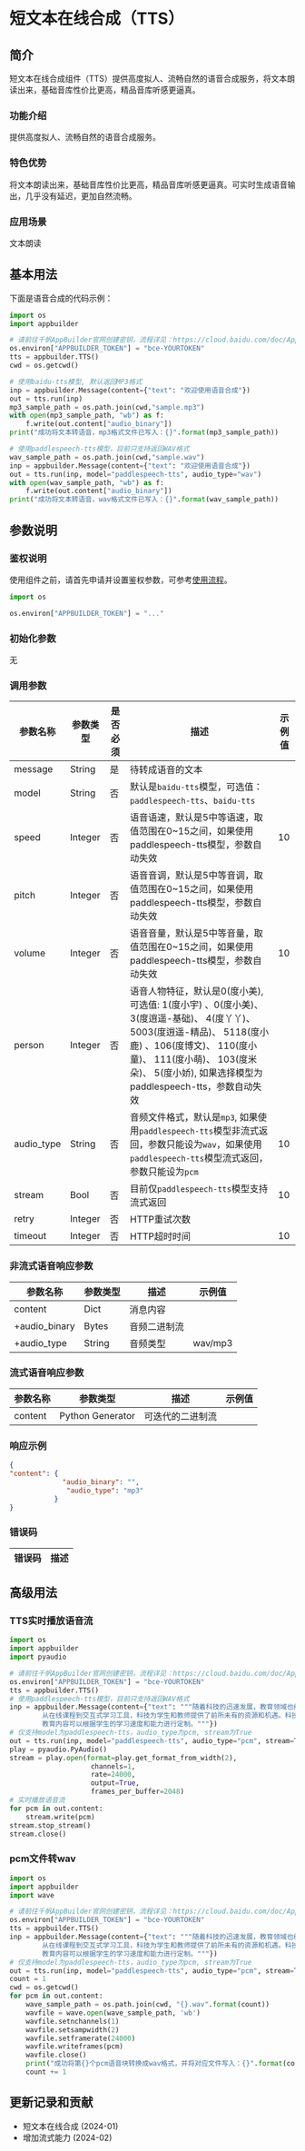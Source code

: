 # 短文本在线合成（TTS）

## 简介
短文本在线合成组件（TTS）提供高度拟人、流畅自然的语音合成服务，将文本朗读出来，基础音库性价比更高，精品音库听感更逼真。

### 功能介绍
提供高度拟人、流畅自然的语音合成服务。

### 特色优势
将文本朗读出来，基础音库性价比更高，精品音库听感更逼真。可实时生成语音输出，几乎没有延迟，更加自然流畅。

### 应用场景
文本朗读


## 基本用法

下面是语音合成的代码示例：
```python
import os
import appbuilder

# 请前往千帆AppBuilder官网创建密钥，流程详见：https://cloud.baidu.com/doc/AppBuilder/s/Olq6grrt6#1%E3%80%81%E5%88%9B%E5%BB%BA%E5%AF%86%E9%92%A5
os.environ["APPBUILDER_TOKEN"] = "bce-YOURTOKEN"
tts = appbuilder.TTS()
cwd = os.getcwd()

# 使用baidu-tts模型, 默认返回MP3格式
inp = appbuilder.Message(content={"text": "欢迎使用语音合成"})
out = tts.run(inp)
mp3_sample_path = os.path.join(cwd,"sample.mp3")
with open(mp3_sample_path, "wb") as f:
    f.write(out.content["audio_binary"])
print("成功将文本转语音，mp3格式文件已写入：{}".format(mp3_sample_path))

# 使用paddlespeech-tts模型，目前只支持返回WAV格式
wav_sample_path = os.path.join(cwd,"sample.wav")
inp = appbuilder.Message(content={"text": "欢迎使用语音合成"})
out = tts.run(inp, model="paddlespeech-tts", audio_type="wav")
with open(wav_sample_path, "wb") as f:
    f.write(out.content["audio_binary"])
print("成功将文本转语音，wav格式文件已写入：{}".format(wav_sample_path))
```


## 参数说明

### 鉴权说明
使用组件之前，请首先申请并设置鉴权参数，可参考[使用流程](https://cloud.baidu.com/doc/AppBuilder/s/Olq6grrt6#1%E3%80%81%E5%88%9B%E5%BB%BA%E5%AF%86%E9%92%A5)。
```python
import os 

os.environ["APPBUILDER_TOKEN"] = "..."
```

### 初始化参数

无

### 调用参数
| 参数名称       | 参数类型    | 是否必须 | 描述                                                                                                                                                                 | 示例值 |
|------------|---------|------|--------------------------------------------------------------------------------------------------------------------------------------------------------------------|-----|
| message    | String  | 是    | 待转成语音的文本                                                                                                                                                           |     |
| model      | String  | 否    | 默认是`baidu-tts`模型，可选值：`paddlespeech-tts`、`baidu-tts`                                                                                                                |     |
| speed      | Integer | 否    | 语音语速，默认是5中等语速，取值范围在0~15之间，如果使用paddlespeech-tts模型，参数自动失效                                                                                                            | 10  |
| pitch      | Integer | 否    | 语音音调，默认是5中等音调，取值范围在0~15之间，如果使用paddlespeech-tts模型，参数自动失效                                                                                                            |     |
| volume     | Integer | 否    | 语音音量，默认是5中等音量，取值范围在0~15之间，如果使用paddlespeech-tts模型，参数自动失效                                                                                                            | 10  |
| person     | Integer | 否    | 语音人物特征，默认是0(度小美),可选值: 1(度小宇) 、0(度小美)、 3(度逍遥-基础)、  4(度丫丫)、 5003(度逍遥-精品)、  5118(度小鹿) 、106(度博文)、 110(度小童)、 111(度小萌)、 103(度米朵)、 5(度小娇), 如果选择模型为paddlespeech-tts，参数自动失效 |     |
| audio_type | String  | 否    | 音频文件格式，默认是`mp3`, 如果使用`paddlespeech-tts`模型非流式返回，参数只能设为`wav`，如果使用`paddlespeech-tts`模型流式返回，参数只能设为`pcm`                                                                | 10  |
| stream     | Bool    | 否    | 目前仅`paddlespeech-tts`模型支持流式返回                                                                                                                                      | 10  |
| retry      | Integer | 否    | HTTP重试次数                                                                                                                                                           |     |
| timeout    | Integer | 否    | HTTP超时时间                                                                                                                                                           | 10  |

### 非流式语音响应参数
| 参数名称          | 参数类型   | 描述     | 示例值     |
|---------------|--------|--------|---------|
| content       | Dict   | 消息内容   |         |
| +audio_binary | Bytes  | 音频二进制流 |         |
| +audio_type   | String | 音频类型   | wav/mp3 |


### 流式语音响应参数
| 参数名称    | 参数类型             | 描述       | 示例值 |
|---------|------------------|----------|-----|
| content | Python Generator | 可迭代的二进制流 |     |


### 响应示例
```json
{
"content": {
             "audio_binary": "",
              "audio_type": "mp3"
           }
}
```


### 错误码
| 错误码 | 描述 |
|-----|----|

## 高级用法

### TTS实时播放语音流
```python
import os
import appbuilder
import pyaudio

# 请前往千帆AppBuilder官网创建密钥，流程详见：https://cloud.baidu.com/doc/AppBuilder/s/Olq6grrt6#1%E3%80%81%E5%88%9B%E5%BB%BA%E5%AF%86%E9%92%A5
os.environ["APPBUILDER_TOKEN"] = "bce-YOURTOKEN"
tts = appbuilder.TTS()
# 使用paddlespeech-tts模型，目前只支持返回WAV格式
inp = appbuilder.Message(content={"text": """随着科技的迅速发展，教育领域也经历了巨大的变革。科技不仅改变了教学和学习的方式，还扩展了教育的可能性和边界。
        从在线课程到交互式学习工具，科技为学生和教师提供了前所未有的资源和机遇。科技使得个性化学习成为可能。通过智能学习系统和适应性学习技术，
        教育内容可以根据学生的学习速度和能力进行定制。"""})
# 仅支持model为paddlespeech-tts，audio_type为pcm, stream为True
out = tts.run(inp, model="paddlespeech-tts", audio_type="pcm", stream=True)
play = pyaudio.PyAudio()
stream = play.open(format=play.get_format_from_width(2),
                    channels=1,
                    rate=24000,
                    output=True,
                    frames_per_buffer=2048)
# 实时播放语音流
for pcm in out.content:
    stream.write(pcm)
stream.stop_stream()
stream.close()
```
### pcm文件转wav

```python
import os
import appbuilder
import wave

# 请前往千帆AppBuilder官网创建密钥，流程详见：https://cloud.baidu.com/doc/AppBuilder/s/Olq6grrt6#1%E3%80%81%E5%88%9B%E5%BB%BA%E5%AF%86%E9%92%A5
os.environ["APPBUILDER_TOKEN"] = "bce-YOURTOKEN"
tts = appbuilder.TTS()
inp = appbuilder.Message(content={"text": """随着科技的迅速发展，教育领域也经历了巨大的变革。科技不仅改变了教学和学习的方式，还扩展了教育的可能性和边界。
        从在线课程到交互式学习工具，科技为学生和教师提供了前所未有的资源和机遇。科技使得个性化学习成为可能。通过智能学习系统和适应性学习技术，
        教育内容可以根据学生的学习速度和能力进行定制。"""})
# 仅支持model为paddlespeech-tts，audio_type为pcm, stream为True
out = tts.run(inp, model="paddlespeech-tts", audio_type="pcm", stream=True)
count = 1
cwd = os.getcwd()
for pcm in out.content:
    wave_sample_path = os.path.join(cwd, "{}.wav".format(count))
    wavfile = wave.open(wave_sample_path, 'wb')
    wavfile.setnchannels(1)
    wavfile.setsampwidth(2)
    wavfile.setframerate(24000)
    wavfile.writeframes(pcm)
    wavfile.close()
    print("成功将第{}个pcm语音块转换成wav格式，并将对应文件写入：{}".format(count, wave_sample_path))
    count += 1
```


## 更新记录和贡献
* 短文本在线合成 (2024-01)
* 增加流式能力 (2024-02)

